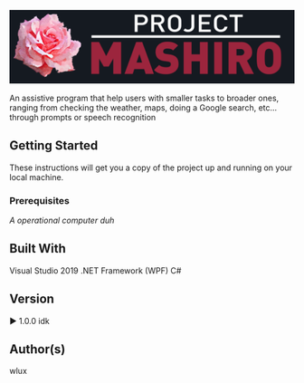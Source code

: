 ![](images/Project_MASHIRO.png)

An assistive program that help users with smaller tasks to broader ones, ranging from checking the weather, maps, doing a Google search, etc... through prompts or speech recognition

## Getting Started

These instructions will get you a copy of the project up and running on your local machine. 

### Prerequisites

*A operational computer duh*

## Built With
Visual Studio 2019
.NET Framework (WPF)
C#

## Version
▶ 1.0.0 idk

## Author(s)
wlux
